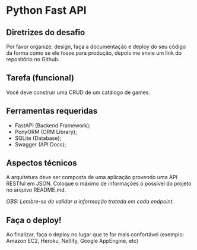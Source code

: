 # Python Fast API

## Diretrizes do desafio
Por favor organize, design, faça a documentação e deploy do seu código da forma como se ele fosse para produção, depois me envie um link do repositório no Github.

## Tarefa (funcional)
Você deve construir uma CRUD de um catálogo de games.

## Ferramentas requeridas
- FastAPI (Backend Framework);
- PonyORM (ORM Library);
- SQLite (Database);
- Swagger (API Docs);

## Aspectos técnicos
A arquitetura deve ser composta de uma aplicação provendo uma API RESTful em JSON.
Coloque o máximo de informações o possível do projeto no arquivo README.md.

*OBS: Lembre-se de validar a informação tratada em cada endpoint.*

## Faça o deploy!
Ao finalizar, faça o deploy no lugar que te for mais confortável (exemplo: Amazon EC2, Heroku, Netlify, Google AppEngine, etc)
